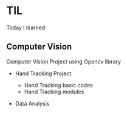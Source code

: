# TIL
Today I learned


## Computer Vision

Computer Vision Project using Opencv library

* Hand Tracking Project
  * Hand Tracking basic codes
  * Hand Tracking modules

* Data Analysis
